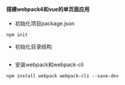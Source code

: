 #### 搭建webpack4和vue的单页面应用
* 初始化项目package.json
```
npm init
```

* 初始化目录结构
```

```
* 安装webpack和webpack-cli
```
npm install webpack webpack-cli --save-dev
```
